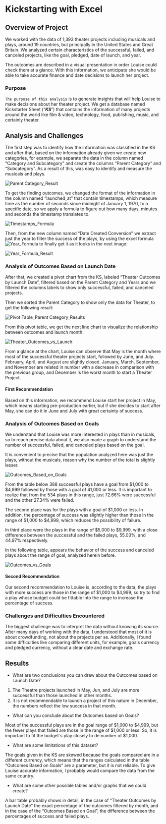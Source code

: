 # Kickstarting with Excel

## Overview of Project

We worked with the data of 1,393 theater projects including musicals and plays, around 19 countries, but principally in the United States and Great Britain. We analyzed certain characteristics of the successful, failed, and canceled projects, like the goal, pledged, date of launch, and year.

The outcomes are described in a visual presentation in order Louise could check them at a glance. With this information, we anticipate she would be able to take accurate finance and date decisions to launch her project.

### Purpose

`The purpose of this analysis` is to generate insights that will help Louise to make decisions about her theater project. We get a database named Kickstarter Sheet (“***KS***”) that contains the information of many projects around the world like film & video, technology, food, publishing, music, and certainly theater.

## Analysis and Challenges

The first step was to identify how the information was classified in the KS and after that, based on the information already given we create new categories, for example, we separate the data in the column named “Category and Subcategory” and create the columns “Parent Category” and “Subcategory”. As a result of this, was easy to identify and measure the musicals and plays.

![Parent Category_Result](https://user-images.githubusercontent.com/95454286/147423184-c497a232-cb72-459c-86ce-e5240c9412e2.png)

To get the finding outcomes, we changed the format of the information in the column named “launched_at” that contain timestamps, which measure time as the number of seconds since midnight of January 1, 1970, to a specific date, so we apply a formula to figure out how many days, minutes and seconds the timestamp translates to.

![Timestamps_Formula](https://user-images.githubusercontent.com/95454286/147423200-89ecb74a-941a-42e6-81b7-eb99a0e0fac3.png)

Then, from the new column named “Date Created Conversion” we extract just the year to filter the success of the plays, by using the excel formula ![Year_Formula](https://user-images.githubusercontent.com/95454286/147423269-9aa7965f-671f-4338-8711-5d07772b39b1.png) to finally get it as it looks in the next image:

![Year_Formula_Result](https://user-images.githubusercontent.com/95454286/147423210-7c5991c0-db89-4dd2-90cd-b8f60716b407.png)

### Analysis of Outcomes Based on Launch Date

After that, we created a pivot chart from the KS, labeled “Theater Outcomes by Launch Date”, filtered based on the Parent Category and Years and we filtered the columns labels to show only successful, failed, and canceled projects.

Then we sorted the Parent Category to show only the data for Theater, to get the following result:

![Pivot Table_Parent Category_Results](https://user-images.githubusercontent.com/95454286/147423223-983546e8-72b0-49dc-afff-0ef8288bcf10.png)

From this pivot table, we get the next line chart to visualize the relationship between outcomes and launch month:

![Theater_Outcomes_vs_Launch](https://user-images.githubusercontent.com/95454286/147423233-6b491892-7b02-4732-8ef1-79ae9c964c99.png)

From a glance at the chart, Louise can observe that May is the month where most of the successful theater projects start, followed by June, and July. February, April, and August are slightly closed. January, March, September, and November are related in number with a decrease in comparison with the previous group, and December is the worst month to start a Theater Project.

#### First Recommendation

Based on this information, we recommend Louise start her project in May, which means starting pre-production earlier, but if she decides to start after May, she can do it in June and July with great certainty of success.

### Analysis of Outcomes Based on Goals

We understand that Louise was more interested in plays than in musicals, so to reach precise data about it, we also made a graph to understand the number of successful, failed, and canceled plays based on the goal.

It is convenient to precise that the population analyzed here was just the plays, without the musicals, reason why the number of the total is slightly lesser. 

![Outcomes_Based_on_Goals](https://user-images.githubusercontent.com/95454286/147423253-cf0e8f05-94c5-49be-8353-f2a4e4793cd4.png)

From the table below 388 successful plays have a goal from $1,000 to $4,999 followed by those with a goal of 41,000 or less. It is important to realize that from the 534 plays in this range, just 72.66% were successful and the other 27.34% were failed.

The second place was for the plays with a goal of $1,000 or less. In addition, the percentage of success was slightly higher than those in the range of $1,000 to $4,999, which reduces the possibility of failure.

In third place were the plays in the range of $5,000 to $9,999, with a close difference between the successful and the failed plays, 55.03%, and 44.97% respectively.

In the following table, appears the behavior of the success and canceled plays about the range of goal, analyzed herein before.

![Outcomes_vs_Goals](https://user-images.githubusercontent.com/95454286/147423387-f55347bf-8448-4992-98a1-98f6a092faf7.png)

#### Second Recommendation

Our second recommendation to Louise is, according to the data, the plays with more success are those in the range of $1,000 to $4,999, so try to find a play whose budget could be fittable into the range to increase the percentage of success. 

### Challenges and Difficulties Encountered

The biggest challenge was to interpret the data without knowing its source. After many days of working with the data, I understood that most of it is about crowdfunding, not about the projects per se.
Additionally, I found some difficulties like comparing different units, for example, goals currency and pledged currency, without a clear date and exchange rate.

## Results

- What are two conclusions you can draw about the Outcomes based on Launch Date?

1. The Theatre projects launched in May, Jun, and July are more successful than those launched in other months.
2. It is not recommendable to launch a project of this nature in December, the numbers reflect the low success in that month.

- What can you conclude about the Outcomes based on Goals?

Most of the successful plays are in the goal range of $1,000 to $4,999, but the fewer plays that failed are those in the range of $1,000 or less. So, it is important to fit the budget´s play closely to de number of $1,000.

- What are some limitations of this dataset?

The goals given in the KS are skewed because the goals compared are in a different currency, which means that the ranges calculated in the table “Outcomes Based on Goals” are a parameter, but it is not reliable. To give Louise accurate information, I probably would compare the data from the same country.

- What are some other possible tables and/or graphs that we could create?

A bar table probably shows in detail, in the case of “Theater Outcomes by Launch Date” the exact percentage of the outcomes filtered by month, and in the case of the “Outcomes Based on Goal”, the difference between the percentages of success and failed plays.
